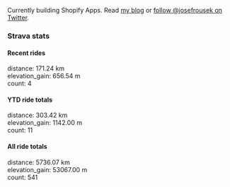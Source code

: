 Currently building Shopify Apps. Read [my blog](https://blog.rousek.name/) or [follow @josefrousek on Twitter](https://twitter.com/josefrousek).

### Strava stats

<!-- strava_stats starts -->
#### Recent rides

distance: 171.24 km  
elevation_gain: 656.54 m  
count: 4


#### YTD ride totals

distance: 303.42 km  
elevation_gain: 1142.00 m  
count: 11


#### All ride totals

distance: 5736.07 km  
elevation_gain: 53067.00 m  
count: 541


<!-- strava_stats ends -->